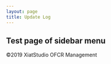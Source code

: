 ```yaml
---
layout: page
title: Update Log
---
```


## Test page of sidebar menu  
©2019 XiatStudio OFCR Management
